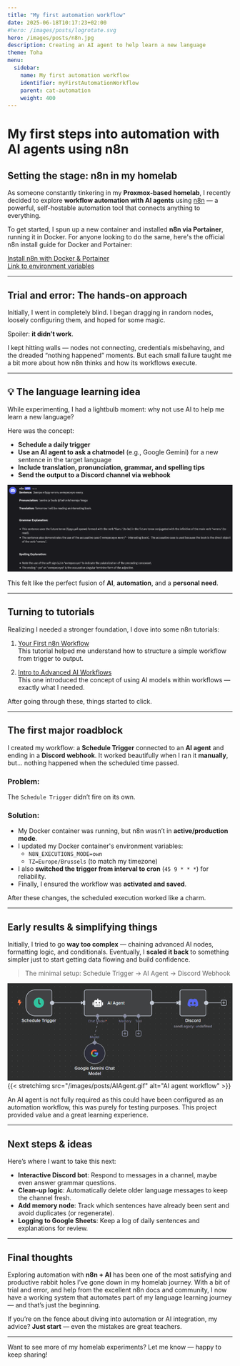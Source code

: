 ```yaml
---
title: "My first automation workflow"
date: 2025-06-18T10:17:23+02:00
#hero: /images/posts/logrotate.svg
hero: /images/posts/n8n.jpg
description: Creating an AI agent to help learn a new language
theme: Toha
menu:
  sidebar:
    name: My first automation workflow
    identifier: myFirstAutomationWorkflow
    parent: cat-automation
    weight: 400
---
```


# My first steps into automation with AI agents using n8n

## Setting the stage: n8n in my homelab

As someone constantly tinkering in my **Proxmox-based homelab**, I recently decided to explore **workflow automation with AI agents** using [n8n](https://n8n.io/) — a powerful, self-hostable automation tool that connects anything to everything.

To get started, I spun up a new container and installed **n8n via Portainer**, running it in Docker. For anyone looking to do the same, here's the official n8n install guide for Docker and Portainer:

[Install n8n with Docker & Portainer](https://docs.n8n.io/hosting/installation/docker/)  
[Link to environment variables](https://docs.n8n.io/hosting/configuration/environment-variables/deployment/)

---

## Trial and error: The hands-on approach

Initially, I went in completely blind. I began dragging in random nodes, loosely configuring them, and hoped for some magic.

Spoiler: **it didn’t work**.

I kept hitting walls — nodes not connecting, credentials misbehaving, and the dreaded “nothing happened” moments. But each small failure taught me a bit more about how n8n thinks and how its workflows execute.

---

## 💡 The language learning idea

While experimenting, I had a lightbulb moment: why not use AI to help me learn a new language?

Here was the concept:

- **Schedule a daily trigger**
- **Use an AI agent to ask a chatmodel** (e.g., Google Gemini) for a new sentence in the target language
- **Include translation, pronunciation, grammar, and spelling tips**
- **Send the output to a Discord channel via webhook**

![n8n result](images/posts/n8nresult.png)

This felt like the perfect fusion of **AI**, **automation**, and a **personal need**.

---

## Turning to tutorials

Realizing I needed a stronger foundation, I dove into some n8n tutorials:

1. [Your First n8n Workflow](https://docs.n8n.io/try-it-out/tutorial-first-workflow/)  
   This tutorial helped me understand how to structure a simple workflow from trigger to output.

2. [Intro to Advanced AI Workflows](https://docs.n8n.io/advanced-ai/intro-tutorial/)  
   This one introduced the concept of using AI models within workflows — exactly what I needed.

After going through these, things started to click.

---

## The first major roadblock

I created my workflow: a **Schedule Trigger** connected to an **AI agent** and ending in a **Discord webhook**. It worked beautifully when I ran it **manually**, but… nothing happened when the scheduled time passed.

### Problem:
The `Schedule Trigger` didn’t fire on its own.

### Solution:
- My Docker container was running, but n8n wasn’t in **active/production mode**.
- I updated my Docker container's environment variables:
  - `N8N_EXECUTIONS_MODE=own`
  - `TZ=Europe/Brussels` (to match my timezone)
- I also **switched the trigger from interval to cron** (`45 9 * * *`) for reliability.
- Finally, I ensured the workflow was **activated and saved**.

After these changes, the scheduled execution worked like a charm.

---

## Early results & simplifying things

Initially, I tried to go **way too complex** — chaining advanced AI nodes, formatting logic, and conditionals. Eventually, I **scaled it back** to something simpler just to start getting data flowing and build confidence.

> The minimal setup: 
> Schedule Trigger → AI Agent → Discord Webhook

![](images/posts/AIAgent.gif)
{{< stretchimg src="/images/posts/AIAgent.gif" alt="AI agent workflow" >}}

An AI agent is not fully required as this could have been configured as an automation workflow, this was purely for testing purposes.
This project provided value and a great learning experience.

---

## Next steps & ideas

Here’s where I want to take this next:

- **Interactive Discord bot**: Respond to messages in a channel, maybe even answer grammar questions.
- **Clean-up logic**: Automatically delete older language messages to keep the channel fresh.
- **Add memory node**: Track which sentences have already been sent and avoid duplicates (or regenerate).
- **Logging to Google Sheets**: Keep a log of daily sentences and explanations for review.

---

## Final thoughts

Exploring automation with **n8n + AI** has been one of the most satisfying and productive rabbit holes I’ve gone down in my homelab journey. With a bit of trial and error, and help from the excellent n8n docs and community, I now have a working system that automates part of my language learning journey — and that’s just the beginning.

If you’re on the fence about diving into automation or AI integration, my advice? **Just start** — even the mistakes are great teachers.

---

Want to see more of my homelab experiments? Let me know — happy to keep sharing!
